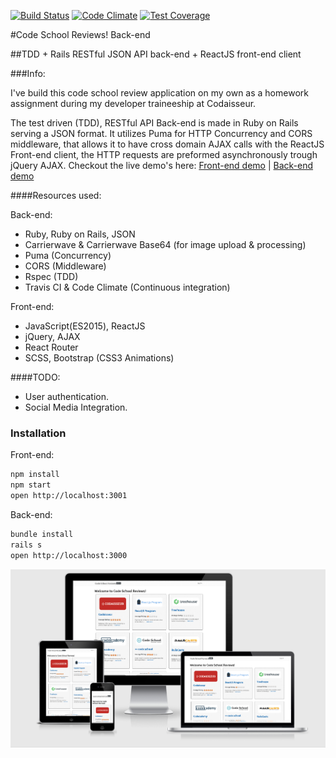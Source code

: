 [![Build Status](https://travis-ci.org/khalilgharbaoui/code-school-reviews-back-end-api.svg?branch=master)](https://travis-ci.org/khalilgharbaoui/code-school-reviews-back-end-api) [![Code Climate](https://codeclimate.com/github/khalilgharbaoui/code-school-reviews-back-end-api/badges/gpa.svg)](https://codeclimate.com/github/khalilgharbaoui/code-school-reviews-back-end-api) [![Test Coverage](https://codeclimate.com/github/khalilgharbaoui/code-school-reviews-back-end-api/badges/coverage.svg)](https://codeclimate.com/github/khalilgharbaoui/code-school-reviews-back-end-api/coverage)

#Code School Reviews! Back-end

##TDD + Rails RESTful JSON API back-end + ReactJS front-end client

###Info:

I've build this code school review application on my own as a homework assignment during my developer traineeship at Codaisseur.

The test driven (TDD), RESTful API Back-end is made in Ruby on Rails serving a JSON format. It utilizes Puma for HTTP Concurrency and CORS middleware, that allows it to have cross domain AJAX calls with the ReactJS Front-end client, the HTTP requests are preformed asynchronously trough jQuery AJAX. Checkout the live demo's here: [Front-end demo](http://codeschoolreviews.bitballoon.com) | [Back-end demo](http://codeschoolreviews.herokuapp.com)

####Resources used:

Back-end:

- Ruby, Ruby on Rails, JSON
- Carrierwave & Carrierwave Base64 (for image upload & processing)
- Puma (Concurrency)
- CORS (Middleware)
- Rspec (TDD)
- Travis CI & Code Climate (Continuous integration)

Front-end:

- JavaScript(ES2015), ReactJS
- jQuery, AJAX
- React Router
- SCSS, Bootstrap (CSS3 Animations)


####TODO:

- User authentication.
- Social Media Integration.

### Installation
Front-end:

```bash
npm install
npm start
open http://localhost:3001
```

Back-end:
```bash
bundle install
rails s
open http://localhost:3000
```

![code school reviews](https://raw.githubusercontent.com/khalilgharbaoui/code-school-reviews-back-end-api/master/codeschoolreviews.png)
